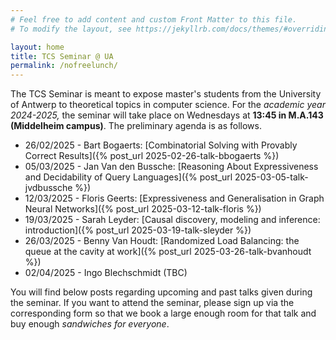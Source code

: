 ```yaml
---
# Feel free to add content and custom Front Matter to this file.
# To modify the layout, see https://jekyllrb.com/docs/themes/#overriding-theme-defaults

layout: home
title: TCS Seminar @ UA
permalink: /nofreelunch/
---
```


The TCS Seminar is meant to expose master's students from the University of
Antwerp to theoretical topics in computer science. For the *academic year
2024-2025,* the seminar will take place on Wednesdays at **13:45 in
M.A.143 (Middelheim campus)**.  The preliminary agenda is as follows.
* 26/02/2025 - Bart Bogaerts: [Combinatorial Solving with Provably Correct Results]({% post_url 2025-02-26-talk-bbogaerts %})
* 05/03/2025 - Jan Van den Bussche: [Reasoning About Expressiveness and Decidability of Query Languages]({% post_url 2025-03-05-talk-jvdbussche %})
* 12/03/2025 - Floris Geerts: [Expressiveness and Generalisation in Graph Neural Networks]({% post_url 2025-03-12-talk-floris %})
* 19/03/2025 - Sarah Leyder: [Causal discovery, modeling and inference: introduction]({% post_url 2025-03-19-talk-sleyder %})
* 26/03/2025 - Benny Van Houdt: [Randomized Load Balancing: the queue at the cavity at work]({% post_url 2025-03-26-talk-bvanhoudt %})
* 02/04/2025 - Ingo Blechschmidt (TBC)

You will find below posts regarding upcoming and past talks given during the
seminar. If you want to attend the seminar, please sign up via the
corresponding form so that we book a large enough room for that talk and buy
enough *sandwiches for everyone*.
